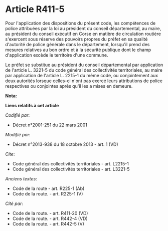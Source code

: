 # Article R411-5

Pour l'application des dispositions du présent code, les compétences de police attribuées par la loi au président du conseil
départemental, au maire, au président du conseil exécutif en Corse en matière de circulation routière s'exercent sous réserve
des pouvoirs propres du préfet en sa qualité d'autorité de police générale dans le département, lorsqu'il prend des mesures
relatives au bon ordre et à la sécurité publique dont le champ d'application excède le territoire d'une commune. 

Le préfet se substitue au président du conseil départemental par application de l'article L. 3221-5 du code général des
collectivités territoriales, au maire par application de l'article L. 2215-1 du même code, ou conjointement aux deux
autorités lorsque celles-ci n'ont pas exercé leurs attributions de police respectives ou conjointes après qu'il les a mises
en demeure.

**Nota:**



**Liens relatifs à cet article**

_Codifié par_:

  - Décret n°2001-251 du 22 mars 2001

_Modifié par_:

  - Décret n°2013-938 du 18 octobre 2013 - art. 1 (VD)

_Cite_:

  - Code général des collectivités territoriales - art. L2215-1
  - Code général des collectivités territoriales - art. L3221-5

_Anciens textes_:

  - Code de la route - art. R225-1 (Ab)
  - Code de la route. - art. R225-1 (V)

_Cité par_:

  - Code de la route. - art. R411-20 (VD)
  - Code de la route. - art. R442-4 (VD)
  - Code de la route. - art. R442-5 (V)
